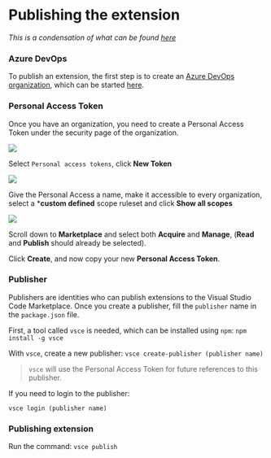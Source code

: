 # Publishing the extension

*This is a condensation of what can be found [here](https://code.visualstudio.com/api/working-with-extensions/publishing-extension)*

### Azure DevOps

To publish an extension, the first step is to create an [Azure DevOps organization](https://docs.microsoft.com/en-us/azure/devops/organizations/accounts/create-organization?view=vsts), which can be started [here](https://go.microsoft.com/fwlink/?LinkId=307137).

### Personal Access Token

Once you have an organization, you need to create a Personal Access Token under the security page of the organization.

![](https://code.visualstudio.com/assets/api/working-with-extensions/publishing-extension/token1.png)

Select `Personal access tokens`, click **New Token**

![](https://code.visualstudio.com/assets/api/working-with-extensions/publishing-extension/token2.png)

Give the Personal Access a name, make it accessible to every organization, select a ***custom defined** scope ruleset and click **Show all scopes**

![](https://code.visualstudio.com/assets/api/working-with-extensions/publishing-extension/token3.png)

Scroll down to **Marketplace** and select both **Acquire** and **Manage**, (**Read** and **Publish** should already be selected).

Click **Create**, and now copy your new **Personal Access Token**.

### Publisher

Publishers are identities who can publish extensions to the Visual Studio Code Marketplace. Once you create a publisher, fill the `publisher` name in the `package.json` file.

First, a tool called `vsce` is needed, which can be installed using `npm`:
`npm install -g vsce`

With `vsce`, create a new publisher:
`vsce create-publisher (publisher name)`

>`vsce` will use the Personal Access Token for future references to this publisher.

If you need to login to the publisher:

`vsce login (publisher name)`

### Publishing extension

Run the command:
`vsce publish`

